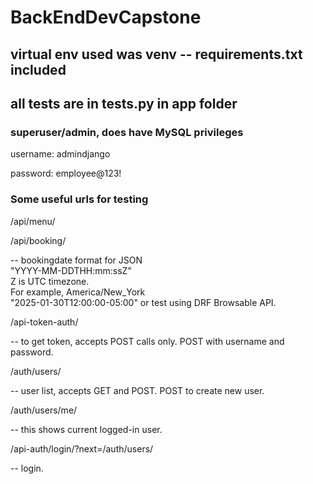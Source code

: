 # BackEndDevCapstone

## virtual env used was venv -- requirements.txt included

## all tests are in tests.py in app folder

### superuser/admin, does have MySQL privileges

username: admindjango  

password: employee@123!

### Some useful urls for testing

/api/menu/  

/api/booking/  

  -- bookingdate format for JSON  
      "YYYY-MM-DDTHH:mm:ssZ"  
      Z is UTC timezone.  
      For example, America/New_York  
      "2025-01-30T12:00:00-05:00"
  or test using DRF Browsable API.

/api-token-auth/  

  -- to get token, accepts POST calls only.  POST with username and password.  

/auth/users/  

  -- user list, accepts GET and POST.  POST to create new user.  

/auth/users/me/  

  -- this shows current logged-in user.

/api-auth/login/?next=/auth/users/

  -- login.
